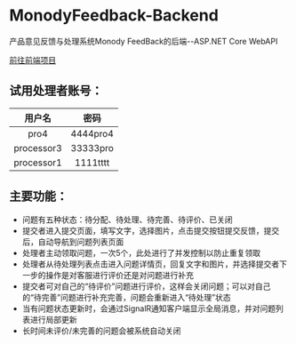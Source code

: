 # MonodyFeedback-Backend
产品意见反馈与处理系统Monody FeedBack的后端--ASP.NET Core WebAPI

[前往前端项目](https://github.com/Monodytheone/MonodyFeedback-Frontend)

## 试用处理者账号：
|用户名|密码|
|:--:|:--:|
|pro4|4444pro4|
|processor3|33333pro|
|processor1|1111tttt|

## 主要功能：
- 问题有五种状态：待分配、待处理、待完善、待评价、已关闭
- 提交者进入提交页面，填写文字，选择图片，点击提交按钮提交反馈，提交后，自动导航到问题列表页面
- 处理者主动领取问题，一次5个，此处进行了并发控制以防止重复领取
- 处理者从待处理列表点击进入问题详情页，回复文字和图片，并选择提交者下一步的操作是对客服进行评价还是对问题进行补充
- 提交者可对自己的“待评价”问题进行评价，这样会关闭问题；可以对自己的“待完善”问题进行补充完善，问题会重新进入“待处理”状态
- 当有问题状态更新时，会通过SignalR通知客户端显示全局消息，并对问题列表进行局部更新
- 长时间未评价/未完善的问题会被系统自动关闭



